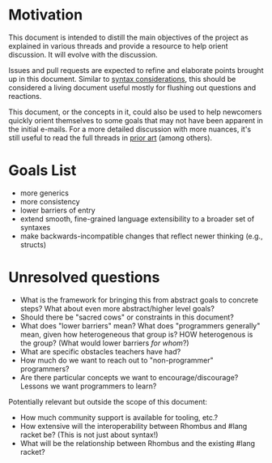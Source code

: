 # Motivation
[motivation]: #motivation

This document is intended to distill the main objectives of the project as explained in various threads and provide a resource to help orient discussion. It will evolve with the discussion.

Issues and pull requests are expected to refine and elaborate points brought up in this document.  Similar to [syntax considerations](syntax-considerations.md), this should be considered a living document useful mostly for flushing out questions and reactions.

This document, or the concepts in it, could also be used to help newcomers quickly orient themselves to some goals that may not have been apparent in the initial e-mails.  For a more detailed discussion with more nuances, it's still useful to read the full threads in [prior art](prior-art.md) (among others).

# Goals List
[goals-list]: #goals-list

* more generics
* more consistency
* lower barriers of entry
* extend smooth, fine-grained language extensibility to a broader set of syntaxes
* make backwards-incompatible changes that reflect newer thinking (e.g., structs)

# Unresolved questions
[unresolved-questions]: #unresolved-questions

* What is the framework for bringing this from abstract goals to concrete steps?  What about even more abstract/higher level goals?
* Should there be "sacred cows" or constraints in this document?
* What does "lower barriers" mean?  What does "programmers generally" mean, given how heterogeneous that group is?  HOW heterogenous is the group?  (What would lower barriers *for whom*?)
* What are specific obstacles teachers have had?
* How much do we want to reach out to "non-programmer" programmers?
* Are there particular concepts we want to encourage/discourage?  Lessons we want programmers to learn?

Potentially relevant but outside the scope of this document:
* How much community support is available for tooling, etc.?
* How extensive will the interoperability between Rhombus and #lang racket be? (This is not just about syntax!)
* What will be the relationship between Rhombus and the existing #lang racket?
